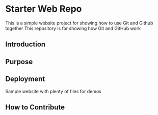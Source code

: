 # Starter Web Repo
This is a simple website project for showing how to use Git and Github 
together
This repository is for showing how Git and GitHub work
## Introduction
## Purpose
## Deployment
Sample website with plenty of files for demos
## How to Contribute
